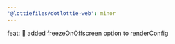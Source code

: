 ```yaml
---
'@lottiefiles/dotlottie-web': minor
---
```


feat: 🎸 added freezeOnOffscreen option to renderConfig
